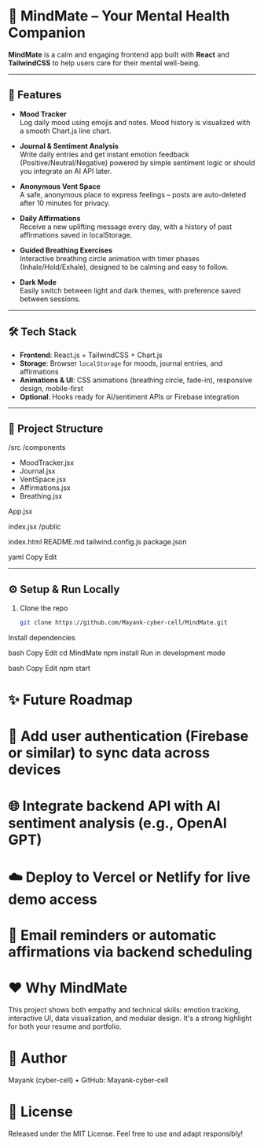 # 🌿 MindMate – Your Mental Health Companion

**MindMate** is a calm and engaging frontend app built with **React** and **TailwindCSS** to help users care for their mental well-being.

---

## 🚀 Features

- **Mood Tracker**  
  Log daily mood using emojis and notes. Mood history is visualized with a smooth Chart.js line chart.

- **Journal & Sentiment Analysis**  
  Write daily entries and get instant emotion feedback (Positive/Neutral/Negative) powered by simple sentiment logic or should you integrate an AI API later.

- **Anonymous Vent Space**  
  A safe, anonymous place to express feelings – posts are auto-deleted after 10 minutes for privacy.

- **Daily Affirmations**  
  Receive a new uplifting message every day, with a history of past affirmations saved in localStorage.

- **Guided Breathing Exercises**  
  Interactive breathing circle animation with timer phases (Inhale/Hold/Exhale), designed to be calming and easy to follow.

- **Dark Mode**  
  Easily switch between light and dark themes, with preference saved between sessions.

---

## 🛠️ Tech Stack

- **Frontend**: React.js + TailwindCSS + Chart.js  
- **Storage**: Browser `localStorage` for moods, journal entries, and affirmations  
- **Animations & UI**: CSS animations (breathing circle, fade-in), responsive design, mobile-first  
- **Optional**: Hooks ready for AI/sentiment APIs or Firebase integration

---

## 📁 Project Structure

/src
/components
- MoodTracker.jsx
- Journal.jsx
- VentSpace.jsx
- Affirmations.jsx
- Breathing.jsx

App.jsx

index.jsx
/public

index.html
README.md
tailwind.config.js
package.json

yaml
Copy
Edit

---

## ⚙️ Setup & Run Locally

1. Clone the repo  
   ```bash
   git clone https://github.com/Mayank-cyber-cell/MindMate.git
Install dependencies

bash
Copy
Edit
cd MindMate
npm install
Run in development mode

bash
Copy
Edit
npm start
# ✨ Future Roadmap
# 🔐 Add user authentication (Firebase or similar) to sync data across devices

# 🌐 Integrate backend API with AI sentiment analysis (e.g., OpenAI GPT)

# ☁️ Deploy to Vercel or Netlify for live demo access

# 📩 Email reminders or automatic affirmations via backend scheduling

# ❤️ Why MindMate
This project shows both empathy and technical skills: emotion tracking, interactive UI, data visualization, and modular design. It's a strong highlight for both your resume and portfolio.

# 👤 Author
Mayank (cyber-cell) • GitHub: Mayank-cyber-cell

# 📄 License
Released under the MIT License. Feel free to use and adapt responsibly!
